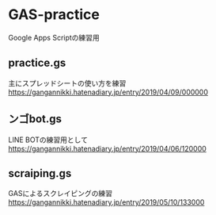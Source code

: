 # GAS-practice

Google Apps Scriptの練習用

##  practice.gs
主にスプレッドシートの使い方を練習
https://gangannikki.hatenadiary.jp/entry/2019/04/09/000000

##  ンゴbot.gs
LINE BOTの練習用として
https://gangannikki.hatenadiary.jp/entry/2019/04/06/120000

##  scraiping.gs
GASによるスクレイピングの練習
https://gangannikki.hatenadiary.jp/entry/2019/05/10/133000
